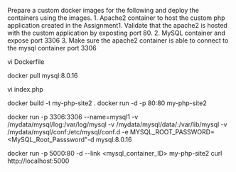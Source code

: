 Prepare a custom docker images for the following and deploy the containers using the images.
    1. Apache2 container to host the custom php application created in the Assignment1. Validate that the apache2 is hosted with the custom application by exposting port 80.
    2. MySQL container and expose port 3306
    3. Make sure the apache2 container is able to connect to the mysql container port 3306


vi Dockerfile

docker pull mysql:8.0.16

vi index.php

docker build -t my-php-site2  .
docker run -d -p 80:80 my-php-site2


docker run -p 3306:3306 --name=mysql1 -v /mydata/mysql/log:/var/log/mysql -v /mydata/mysql/data/:/var/lib/mysql -v /mydata/mysql/conf:/etc/mysql/conf.d -e MYSQL_ROOT_PASSWORD=<MySQL_Root_Passsword"-d mysql:8.0.16

docker run -p 5000:80 -d --link <mysql_container_ID> my-php-site2
curl http://localhost:5000

